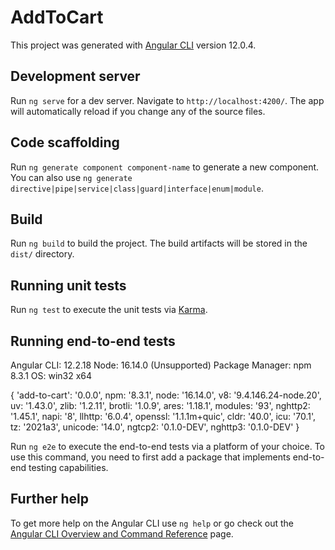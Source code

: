 # AddToCart

This project was generated with [Angular CLI](https://github.com/angular/angular-cli) version 12.0.4.

## Development server

Run `ng serve` for a dev server. Navigate to `http://localhost:4200/`. The app will automatically reload if you change any of the source files.

## Code scaffolding

Run `ng generate component component-name` to generate a new component. You can also use `ng generate directive|pipe|service|class|guard|interface|enum|module`.

## Build

Run `ng build` to build the project. The build artifacts will be stored in the `dist/` directory.

## Running unit tests

Run `ng test` to execute the unit tests via [Karma](https://karma-runner.github.io).

## Running end-to-end tests

Angular CLI: 12.2.18
Node: 16.14.0 (Unsupported)
Package Manager: npm 8.3.1
OS: win32 x64

{
  'add-to-cart': '0.0.0',
  npm: '8.3.1',
  node: '16.14.0',
  v8: '9.4.146.24-node.20',
  uv: '1.43.0',
  zlib: '1.2.11',
  brotli: '1.0.9',
  ares: '1.18.1',
  modules: '93',
  nghttp2: '1.45.1',
  napi: '8',
  llhttp: '6.0.4',
  openssl: '1.1.1m+quic',
  cldr: '40.0',
  icu: '70.1',
  tz: '2021a3',
  unicode: '14.0',
  ngtcp2: '0.1.0-DEV',
  nghttp3: '0.1.0-DEV'
}


Run `ng e2e` to execute the end-to-end tests via a platform of your choice. To use this command, you need to first add a package that implements end-to-end testing capabilities.

## Further help

To get more help on the Angular CLI use `ng help` or go check out the [Angular CLI Overview and Command Reference](https://angular.io/cli) page.
